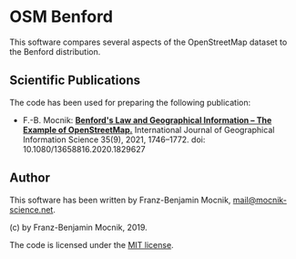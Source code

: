 # OSM Benford

This software compares several aspects of the OpenStreetMap dataset to the Benford distribution.

## Scientific Publications

The code has been used for preparing the following publication:

* F.-B. Mocnik: [**Benford's Law and Geographical Information – The Example of OpenStreetMap.**](http://doi.org/10.1080/13658816.2020.1829627) International Journal of Geographical Information Science 35(9), 2021, 1746–1772. doi: 10.1080/13658816.2020.1829627

## Author

This software has been written by Franz-Benjamin Mocnik, <mail@mocnik-science.net>.

(c) by Franz-Benjamin Mocnik, 2019.

The code is licensed under the [MIT license](https://github.com/mocnik-science/osm-benford/blob/master/LICENSE).
